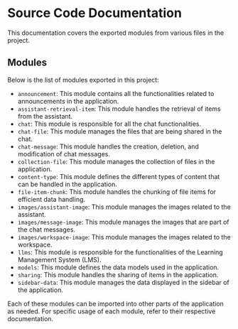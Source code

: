 # Source Code Documentation

This documentation covers the exported modules from various files in the project.

## Modules

Below is the list of modules exported in this project:

- `announcement`: This module contains all the functionalities related to announcements in the application.
- `assistant-retrieval-item`: This module handles the retrieval of items from the assistant.
- `chat`: This module is responsible for all the chat functionalities.
- `chat-file`: This module manages the files that are being shared in the chat.
- `chat-message`: This module handles the creation, deletion, and modification of chat messages.
- `collection-file`: This module manages the collection of files in the application.
- `content-type`: This module defines the different types of content that can be handled in the application.
- `file-item-chunk`: This module handles the chunking of file items for efficient data handling.
- `images/assistant-image`: This module manages the images related to the assistant.
- `images/message-image`: This module manages the images that are part of the chat messages.
- `images/workspace-image`: This module manages the images related to the workspace.
- `llms`: This module is responsible for the functionalities of the Learning Management System (LMS).
- `models`: This module defines the data models used in the application.
- `sharing`: This module handles the sharing of items in the application.
- `sidebar-data`: This module manages the data displayed in the sidebar of the application.

Each of these modules can be imported into other parts of the application as needed. For specific usage of each module, refer to their respective documentation.